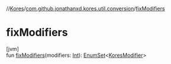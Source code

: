 //[Kores](../../index.md)/[com.github.jonathanxd.kores.util.conversion](index.md)/[fixModifiers](fix-modifiers.md)

# fixModifiers

[jvm]\
fun [fixModifiers](fix-modifiers.md)(modifiers: [Int](https://kotlinlang.org/api/latest/jvm/stdlib/kotlin/-int/index.html)): [EnumSet](https://docs.oracle.com/javase/8/docs/api/java/util/EnumSet.html)<[KoresModifier](../com.github.jonathanxd.kores.base/-kores-modifier/index.md)>
